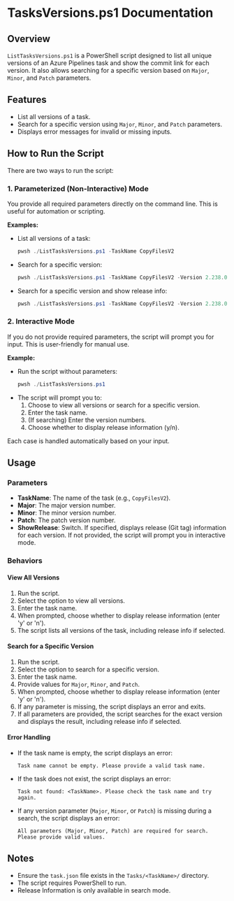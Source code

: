 # TasksVersions.ps1 Documentation

## Overview
`ListTasksVersions.ps1` is a PowerShell script designed to list all unique versions of an Azure Pipelines task and show the commit link for each version. It also allows searching for a specific version based on `Major`, `Minor`, and `Patch` parameters.

## Features
- List all versions of a task.
- Search for a specific version using `Major`, `Minor`, and `Patch` parameters.
- Displays error messages for invalid or missing inputs.
## How to Run the Script

There are two ways to run the script:

### 1. Parameterized (Non-Interactive) Mode
You provide all required parameters directly on the command line. This is useful for automation or scripting.

**Examples:**
- List all versions of a task:
  ```powershell
  pwsh ./ListTasksVersions.ps1 -TaskName CopyFilesV2
  ```
- Search for a specific version:
  ```powershell
  pwsh ./ListTasksVersions.ps1 -TaskName CopyFilesV2 -Version 2.238.0
  ```
  
- Search for a specific version and show release info:
  ```powershell
  pwsh ./ListTasksVersions.ps1 -TaskName CopyFilesV2 -Version 2.238.0 -ShowRelease
  ```

### 2. Interactive Mode
If you do not provide required parameters, the script will prompt you for input. This is user-friendly for manual use.

**Example:**
- Run the script without parameters:
  ```powershell
  pwsh ./ListTasksVersions.ps1
  ```
- The script will prompt you to:
  1. Choose to view all versions or search for a specific version.
  2. Enter the task name.
  3. (If searching) Enter the version numbers.
  4. Choose whether to display release information (y/n).

Each case is handled automatically based on your input.
## Usage

### Parameters
- **TaskName**: The name of the task (e.g., `CopyFilesV2`).
- **Major**: The major version number.
- **Minor**: The minor version number.
- **Patch**: The patch version number.
- **ShowRelease**: Switch. If specified, displays release (Git tag) information for each version. If not provided, the script will prompt you in interactive mode.

### Behaviors
#### View All Versions
1. Run the script.
2. Select the option to view all versions.
3. Enter the task name.
4. When prompted, choose whether to display release information (enter 'y' or 'n').
5. The script lists all versions of the task, including release info if selected.

#### Search for a Specific Version
1. Run the script.
2. Select the option to search for a specific version.
3. Enter the task name.
4. Provide values for `Major`, `Minor`, and `Patch`.
5. When prompted, choose whether to display release information (enter 'y' or 'n').
6. If any parameter is missing, the script displays an error and exits.
7. If all parameters are provided, the script searches for the exact version and displays the result, including release info if selected.

#### Error Handling
- If the task name is empty, the script displays an error:
  ```
  Task name cannot be empty. Please provide a valid task name.
  ```

- If the task does not exist, the script displays an error:
  ```
  Task not found: <TaskName>. Please check the task name and try again.
  ```

- If any version parameter (`Major`, `Minor`, or `Patch`) is missing during a search, the script displays an error:
  ```
  All parameters (Major, Minor, Patch) are required for search. Please provide valid values.
  ```

## Notes
- Ensure the `task.json` file exists in the `Tasks/<TaskName>/` directory.
- The script requires PowerShell to run.
- Release Information is only available in search mode.

